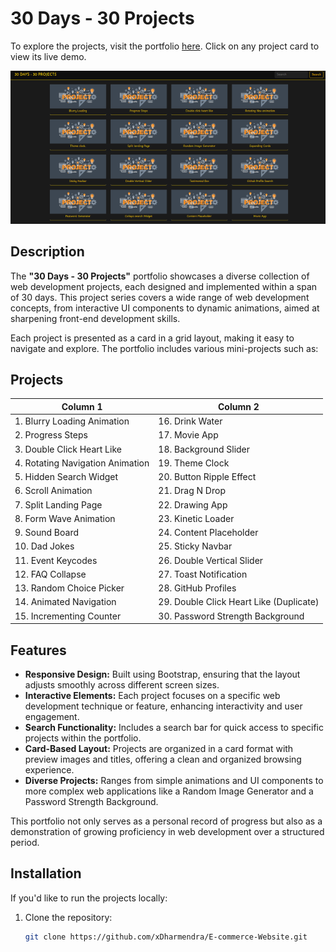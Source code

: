 # 30 Days - 30 Projects

To explore the projects, visit the portfolio [here](https://xdharmendra.github.io/30days-30projects/). Click on any project card to view its live demo.

![Project](img.png)

## Description

The **"30 Days - 30 Projects"** portfolio showcases a diverse collection of web development projects, each designed and implemented within a span of 30 days. This project series covers a wide range of web development concepts, from interactive UI components to dynamic animations, aimed at sharpening front-end development skills.

Each project is presented as a card in a grid layout, making it easy to navigate and explore. The portfolio includes various mini-projects such as:

## Projects

| Column 1                            | Column 2                                |
| ----------------------------------- | --------------------------------------- |
| 1. Blurry Loading Animation         | 16. Drink Water                         |
| 2. Progress Steps                   | 17. Movie App                           |
| 3. Double Click Heart Like          | 18. Background Slider                   |
| 4. Rotating Navigation Animation    | 19. Theme Clock                         |
| 5. Hidden Search Widget             | 20. Button Ripple Effect                |
| 6. Scroll Animation                 | 21. Drag N Drop                         |
| 7. Split Landing Page               | 22. Drawing App                         |
| 8. Form Wave Animation              | 23. Kinetic Loader                      |
| 9. Sound Board                      | 24. Content Placeholder                 |
| 10. Dad Jokes                       | 25. Sticky Navbar                       |
| 11. Event Keycodes                  | 26. Double Vertical Slider              |
| 12. FAQ Collapse                    | 27. Toast Notification                  |
| 13. Random Choice Picker            | 28. GitHub Profiles                     |
| 14. Animated Navigation             | 29. Double Click Heart Like (Duplicate) |
| 15. Incrementing Counter            | 30. Password Strength Background        |

## Features

- **Responsive Design:** Built using Bootstrap, ensuring that the layout adjusts smoothly across different screen sizes.
- **Interactive Elements:** Each project focuses on a specific web development technique or feature, enhancing interactivity and user engagement.
- **Search Functionality:** Includes a search bar for quick access to specific projects within the portfolio.
- **Card-Based Layout:** Projects are organized in a card format with preview images and titles, offering a clean and organized browsing experience.
- **Diverse Projects:** Ranges from simple animations and UI components to more complex web applications like a Random Image Generator and a Password Strength Background.

This portfolio not only serves as a personal record of progress but also as a demonstration of growing proficiency in web development over a structured period.

## Installation

If you'd like to run the projects locally:

1. Clone the repository:
   ```bash
   git clone https://github.com/xDharmendra/E-commerce-Website.git

